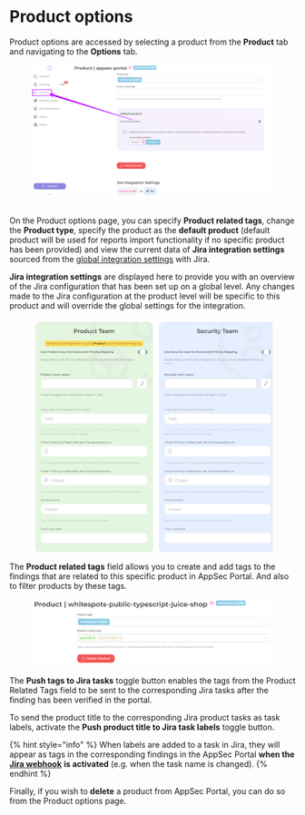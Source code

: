 # Product options

Product options are accessed by selecting a product from the **Product** tab and navigating to the **Options** tab.

<figure><img src="../../../.gitbook/assets/image (155).png" alt=""><figcaption></figcaption></figure>

\
On the Product options page, you can specify **Product related tags**, change the **Product type**, specify the product as the **default product** (default product will be used for reports import functionality if no specific product has been provided) and view the current data of **Jira integration settings** sourced from the [global integration settings](../../jira/jira-integration-configuration.md#step-3.-default-team-spaces) with Jira.&#x20;

**Jira integration settings** are displayed here to provide you with an overview of the Jira configuration that has been set up on a global level. Any changes made to the Jira configuration at the product level will be specific to this product and will override the global settings for the integration.

<figure><img src="../../../.gitbook/assets/image (156).png" alt=""><figcaption></figcaption></figure>

The **Product related tags** field allows you to create and add tags to the findings that are related to this specific product in AppSec Portal. And also to filter products by these tags.

<figure><img src="../../../.gitbook/assets/product related tag jira.png" alt=""><figcaption></figcaption></figure>

The **Push tags to Jira tasks** toggle button enables the tags from the Product Related Tags field to be sent to the corresponding Jira tasks after the finding has been verified in the portal.

To send the product title to the corresponding Jira product tasks as task labels, activate the **Push product title to Jira task labels** toggle button.

{% hint style="info" %}
When labels are added to a task in Jira, they will appear as tags in the corresponding findings in the AppSec Portal **when the** [**Jira webhook**](../../jira/setting-up-jira-webhook.md) **is activated** (e.g. when the task name is changed).
{% endhint %}

Finally, if you wish to **delete** a product from AppSec Portal, you can do so from the Product options page.
